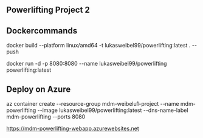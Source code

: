 ## Powerlifting Project 2

## Dockercommands

docker build --platform linux/amd64 -t lukasweibel99/powerlifting:latest . --push

docker run -d -p 8080:8080 --name lukasweibel99/powerlifting powerlifting:latest

## Deploy on Azure

az container create --resource-group mdm-weibelu1-project --name mdm-powerlifting --image lukasweibel99/powerlifting:latest --dns-name-label mdm-powerlifting --ports 8080

https://mdm-powerlifting-webapp.azurewebsites.net
